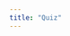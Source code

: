 ```yaml
---
title: "Quiz"
---
```

<div id="surveyContainer"></div>

<script>
var surveyJSON = { surveyId: '173d65eb-1feb-4bbb-8103-79ae34ce2123'}

function sendDataToServer(survey) {
    survey.sendResult('723cc519-e005-4602-abbb-04dd3fa7aee3');
}

var survey = new Survey.Model(surveyJSON);
$("#surveyContainer").Survey({
    model: survey,
    onComplete: sendDataToServer
});
</script>
